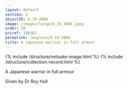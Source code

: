 ```yaml
---
layout: default
section: 2
objectID: O.19-2008
image: /images/large/O_19_2008.jpeg
order: 10
priref: 186362
permalink: /explore/O-19-2008
title: A Japanese warrior in full armour
---
```

{% include /structure/netsuke-image.html %}
{% include /structure/collection-record.html %}

A Japanese warrior in full armour

Given by Dr Roy Hull
